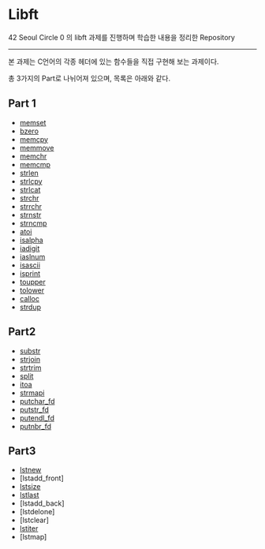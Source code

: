 # Libft

42 Seoul Circle 0 의 libft 과제를 진행하며 학습한 내용을 정리한 Repository

---

본 과제는 C언어의 각종 헤더에 있는 함수들을 직접 구현해 보는 과제이다.

총 3가지의 Part로 나뉘어져 있으며, 목록은 아래와 같다.

## Part 1

- [memset](https://github.com/HyeonsikBae/42Seoul/blob/master/Libft/memset.md)
- [bzero](https://github.com/HyeonsikBae/42Seoul/blob/master/Libft/bzero.md)
- [memcpy](https://github.com/HyeonsikBae/42Seoul/blob/master/Libft/memcpy.md)
- [memmove](https://github.com/HyeonsikBae/42Seoul/blob/master/Libft/memmove.md)
- [memchr](https://github.com/HyeonsikBae/42Seoul/blob/master/Libft/memchr.md)
- [memcmp](https://github.com/HyeonsikBae/42Seoul/blob/master/Libft/memcmp.md)
- [strlen](https://github.com/HyeonsikBae/42Seoul/blob/master/Libft/strlen.md)
- [strlcpy](https://github.com/HyeonsikBae/42Seoul/blob/master/Libft/strlcpy.md)
- [strlcat](https://github.com/HyeonsikBae/42Seoul/blob/master/Libft/strlcat.md)
- [strchr](https://github.com/HyeonsikBae/42Seoul/blob/master/Libft/strchr.md)
- [strrchr](https://github.com/HyeonsikBae/42Seoul/blob/master/Libft/strrchr.md)
- [strnstr](https://github.com/HyeonsikBae/42Seoul/blob/master/Libft/strnstr.md)
- [strncmp](https://github.com/HyeonsikBae/42Seoul/blob/master/Libft/strncmp.md)
- [atoi](https://github.com/HyeonsikBae/42Seoul/blob/master/Libft/atoi.md)
- [isalpha](https://github.com/HyeonsikBae/42Seoul/blob/master/Libft/isalpha.md)
- [iadigit](https://github.com/HyeonsikBae/42Seoul/blob/master/Libft/isidigit.md)
- [iaslnum](https://github.com/HyeonsikBae/42Seoul/blob/master/Libft/isalnum.md)
- [isascii](https://github.com/HyeonsikBae/42Seoul/blob/master/Libft/isascii.md)
- [isprint](https://github.com/HyeonsikBae/42Seoul/blob/master/Libft/isprint.md)
- [toupper](https://github.com/HyeonsikBae/42Seoul/blob/master/Libft/toupper.md)
- [tolower](https://github.com/HyeonsikBae/42Seoul/blob/master/Libft/tolower.md)
- [calloc](https://github.com/HyeonsikBae/42Seoul/blob/master/Libft/calloc.md)
- [strdup](https://github.com/HyeonsikBae/42Seoul/blob/master/Libft/strdup.md)

## Part2

- [substr](https://github.com/HyeonsikBae/42Seoul/blob/master/Libft/substr.md)
- [strjoin](https://github.com/HyeonsikBae/42Seoul/blob/master/Libft/strjoin.md)
- [strtrim](https://github.com/HyeonsikBae/42Seoul/blob/master/Libft/strtrim.md)
- [split](https://github.com/HyeonsikBae/42Seoul/blob/master/Libft/split.md)
- [itoa](https://github.com/HyeonsikBae/42Seoul/blob/master/Libft/itoa.md)
- [strmapi](https://github.com/HyeonsikBae/42Seoul/blob/master/Libft/strmapi.md)
- [putchar_fd](https://github.com/HyeonsikBae/42Seoul/blob/master/Libft/putchar_fd.md)
- [putstr_fd](https://github.com/HyeonsikBae/42Seoul/blob/master/Libft/putstr_fd.md)
- [putendl_fd](https://github.com/HyeonsikBae/42Seoul/blob/master/Libft/putendl_fd.md)
- [putnbr_fd](https://github.com/HyeonsikBae/42Seoul/blob/master/Libft/putnbr_fd.md)

## Part3

- [lstnew](https://github.com/HyeonsikBae/42Seoul/blob/master/Libft/lstnew.md)
- [lstadd_front]
- [lstsize](https://github.com/HyeonsikBae/42Seoul/blob/master/Libft/lstsize.md)
- [lstlast](https://github.com/HyeonsikBae/42Seoul/blob/master/Libft/lstlast.md)
- [lstadd_back]
- [lstdelone]
- [lstclear]
- [lstiter](https://github.com/HyeonsikBae/42Seoul/blob/master/Libft/lstiter.md)
- [lstmap]